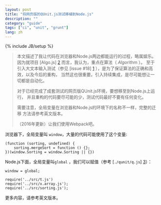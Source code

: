 ```yaml
---
layout: post
title: "将网页版的QUnit.js测试移植到Node.js"
description: ""
category: "guide"
tags: ["ci", "unit", "grunt"]
lang: zh
---
```

{% include JB/setup %}

>  本文描述了我让代码在浏览器和Node.js两边都能运行的过程，略属娱乐。
> 因为就项目 [Algo.js] [2] 而言，我认为，重点在算法（ *Algo*rithm ）。
> 至于引入大文本输入测试（参见 [issue #18] [1] ），是为了保证算法的正确和高效，以及今后的重构，
> 当然这也很重要。引入持续集成，是尽可能想让一切都是自动化。
>
> 对于已经完成了成套测试的网页版QUnit.js环境，要想移至到Node.js上运行，
> 并且重构的代码要尽可能的少，测试代码最好不要有任何变化。
>
> 需要注意，全局变量在浏览器和Node.js的环境下的名称不一样，完整的迁移
> 方法请参考英文版本。
>
> （2016年更新）让我们使用Webpack吧。

<!--more-->

<a name="pi">
</a>

浏览器下，全局变量叫  `window`，大量的代码可能使用了这个变量:

    (function (sorting, undefined) {
        sorting.mergeSort = function () {};
    })(window.Sorting = window.Sorting || {})

Node.js下面，全局变量叫`global` ，我们可以赋值（参考 [`./qunit/q.js`] [3]）：

    window = global;

    require('../src/t.js')
    require('../src/x.array.js');
    require('../src/sorting.js');

更多内容，请参考英文版本。

[1]: https://github.com/scozv/algo-js/issues/18 "issue #18"
[2]: https://github.com/scozv/algo-js "Algo.js"
[3]: https://github.com/scozv/algo-js/blob/master/qunit/q.js "a file named q.js"
[4]: https://github.com/kof/node-qunit "node-qunit, Port of QUnit unit testing framework to nodejs"
[5]: http://gruntjs.com/getting-started#package.json "grunt configuration on package.json"
[6]: https://npmjs.org/package/grunt-node-qunit "Grunt task running node-qnuit"
[7]: https://drone.io/ "drone.io"
[8]: https://github.com/joyent/node/issues/3911 "issue #3911"
